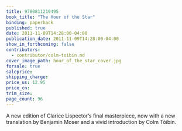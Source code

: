 ```yaml
---
title: 9780811219495
book_title: "The Hour of the Star"
binding: paperback
published: true
date: 2011-11-09T14:28:00-04:00
publication_date: 2011-11-09T14:28:00-04:00
show_in_forthcoming: false
contributors:
  - contributor/colm-toibin.md
cover_image_path: hour_of_the_star_cover.jpg
forsale: true
saleprice:
shipping_charge:
price_us: 12.95
price_cn:
trim_size:
page_count: 96
---
```

A new edition of Clarice Lispector’s final masterpiece, now with a new translation by Benjamin Moser and a vivid introduction by Colm Tóibín.

